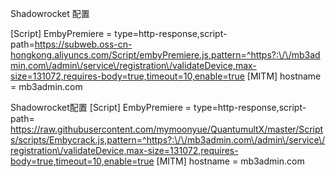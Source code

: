 Shadowrocket 配置

[Script]
EmbyPremiere = type=http-response,script-path=https://subweb.oss-cn-hongkong.aliyuncs.com/Script/embyPremiere.js,pattern=^https?:\/\/mb3admin.com\/admin\/service\/registration\/validateDevice,max-size=131072,requires-body=true,timeout=10,enable=true
[MITM]
hostname = mb3admin.com

Shadowrocket配置
[Script]
EmbyPremiere = type=http-response,script-path= https://raw.githubusercontent.com/mymoonyue/QuantumultX/master/Scripts/scripts/Embycrack.js,pattern=^https?:\/\/mb3admin.com\/admin\/service\/registration\/validateDevice,max-size=131072,requires-body=true,timeout=10,enable=true
[MITM]
hostname = mb3admin.com

